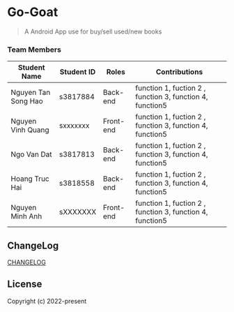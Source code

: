 # Go-Goat

> A Android App use for buy/sell used/new books

### Team Members
| Student Name            | Student ID                                       | Roles           | Contributions                                                   |
| ----------------------- | ------------------------------------------------ | --------------- |-----------------------------------------------------------------|
| Nguyen Tan Song Hao     | s3817884                                         | Back-end        | function 1, fuction 2 , function 3, function 4, function5       |
| Nguyen Vinh Quang       | sxxxxxxx                                         | Front-end       | function 1, fuction 2 , function 3, function 4, function5       |
| Ngo Van Dat             | s3817813                                         | Back-end        | function 1, fuction 2 , function 3, function 4, function5       |
| Hoang Truc Hai          | s3818558                                         | Back-end        | function 1, fuction 2 , function 3, function 4, function5       |
| Nguyen Minh Anh         | sXXXXXXX                                         | Front-end       | function 1, fuction 2 , function 3, function 4, function5       |



## ChangeLog

[CHANGELOG](CHANGELOG.md)

## License

Copyright (c) 2022-present
